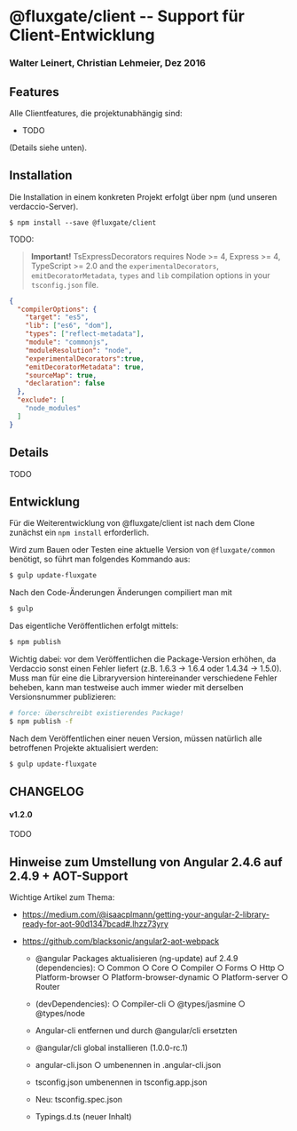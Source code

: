 # @fluxgate/client -- Support für Client-Entwicklung

### Walter Leinert, Christian Lehmeier, Dez 2016

## Features

Alle Clientfeatures, die projektunabhängig sind:
- TODO

(Details siehe unten).

## Installation

Die Installation in einem konkreten Projekt erfolgt über npm (und unseren verdaccio-Server).

```batch
$ npm install --save @fluxgate/client 
```

TODO:

> **Important!** TsExpressDecorators requires Node >= 4, Express >= 4, TypeScript >= 2.0 and 
the `experimentalDecorators`, `emitDecoratorMetadata`, `types` and `lib` compilation 
options in your `tsconfig.json` file.

```json
{
  "compilerOptions": {
    "target": "es5",
    "lib": ["es6", "dom"],
    "types": ["reflect-metadata"],
    "module": "commonjs",
    "moduleResolution": "node",
    "experimentalDecorators":true,
    "emitDecoratorMetadata": true,
    "sourceMap": true,
    "declaration": false
  },
  "exclude": [
    "node_modules"
  ]
}
```

## Details

TODO

## Entwicklung

Für die Weiterentwicklung von @fluxgate/client ist nach dem Clone zunächst ein `npm install` erforderlich.

Wird zum Bauen oder Testen eine aktuelle Version von `@fluxgate/common` benötigt, so führt man folgendes Kommando aus:
```bash
$ gulp update-fluxgate
```
Nach den Code-Änderungen Änderungen compiliert man mit 
```bash
$ gulp
```

Das eigentliche Veröffentlichen erfolgt mittels:
```bash
$ npm publish
```

Wichtig dabei: vor dem Veröffentlichen die Package-Version erhöhen, da Verdaccio sonst einen Fehler liefert (z.B. 1.6.3 -> 1.6.4 oder 1.4.34 -> 1.5.0).
Muss man für eine die Libraryversion hintereinander verschiedene Fehler beheben, kann man testweise auch immer wieder mit derselben Versionsnummer publizieren:
```bash
# force: überschreibt existierendes Package!
$ npm publish -f
```

Nach dem Veröffentlichen einer neuen Version, müssen natürlich alle betroffenen Projekte aktualisiert werden:
```bash
$ gulp update-fluxgate
```

## CHANGELOG

#### v1.2.0

TODO

## Hinweise zum Umstellung von Angular 2.4.6 auf 2.4.9 + AOT-Support

Wichtige Artikel zum Thema:

- https://medium.com/@isaacplmann/getting-your-angular-2-library-ready-for-aot-90d1347bcad#.lhzz73yry

- https://github.com/blacksonic/angular2-aot-webpack
	
	- @angular Packages aktualisieren (ng-update) auf 2.4.9 (dependencies):
		○ Common
		○ Core
		○ Compiler
		○ Forms
		○ Http
		○ Platform-browser
		○ Platform-browser-dynamic
		○ Platform-server
		○ Router

	- (devDependencies):
		○ Compiler-cli
		○ @types/jasmine
		○ @types/node

	- Angular-cli entfernen und durch @angular/cli ersetzten

	- @angular/cli global installieren (1.0.0-rc.1)
	- angular-cli.json 
		○ umbenennen in .angular-cli.json
	- tsconfig.json umbenennen in tsconfig.app.json
	- Neu: tsconfig.spec.json
	- Typings.d.ts (neuer Inhalt)
		

